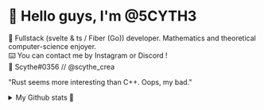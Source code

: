 # 🎐 Hello guys, I'm @5CYTH3
🔬 Fullstack (svelte & ts / Fiber (Go)) developer. Mathematics and theoretical computer-science enjoyer.<br>
⌨️ You can contact me by Instagram or Discord !<br>
📡 Scythe#0356 // @scythe_crea

"Rust seems more interesting than C++. Oops, my bad."

<details>
  <summary>My Github stats 🚀</summary>
  <div>
    <img src="https://github-readme-stats.vercel.app/api/top-langs/?username=5CYTH3&layout=compact&theme=ayu-mirage">
    <img src="https://github-readme-stats.vercel.app/api?username=5cyth3&theme=ayu-mirage&show_icons=true&count_private=true&hide_border=true" />
  </div>  
</details>

